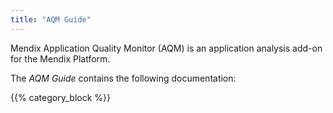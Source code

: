 ```yaml
---
title: "AQM Guide"
---
```


Mendix Application Quality Monitor (AQM) is an application analysis add-on for the Mendix Platform.

The *AQM Guide* contains the following documentation: 

{{% category_block %}}
